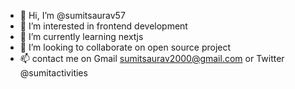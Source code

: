 - 👋 Hi, I’m @sumitsaurav57
- 👀 I’m interested in frontend development 
- 🌱 I’m currently learning nextjs
- 💞️ I’m looking to collaborate on open source project 
- 📫 contact me on Gmail sumitsaurav2000@gmail.com or
Twitter @sumitactivities

<!---
sumitsaurav57/sumitsaurav57 is a ✨ special ✨ repository because its `README.md` (this file) appears on your GitHub profile.
You can click the Preview link to take a look at your changes.
--->
